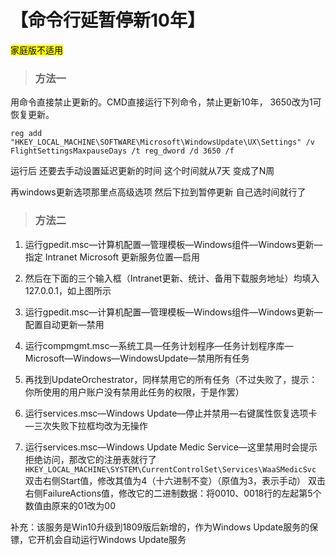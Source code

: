 # 【命令行延暂停新10年】

<mark>家庭版不适用</mark>

> ### 方法一

用命令直接禁止更新的。CMD直接运行下列命令，禁止更新10年，
3650改为1可恢复更新。

`reg add "HKEY_LOCAL_MACHINE\SOFTWARE\Microsoft\WindowsUpdate\UX\Settings" /v FlightSettingsMaxpauseDays /t reg_dword /d 3650 /f`

运行后  还要去手动设置延迟更新的时间   这个时间就从7天  变成了N周

再windows更新选项那里点高级选项  然后下拉到暂停更新  自己选时间就行了

> ### 方法二

1. 运行gpedit.msc—计算机配置—管理模板—Windows组件—Windows更新—指定 Intranet Microsoft 更新服务位置—启用

2. 然后在下面的三个输入框（Intranet更新、统计、备用下载服务地址）均填入 127.0.0.1，如上图所示

3. 运行gpedit.msc—计算机配置—管理模板—Windows组件—Windows更新—配置自动更新—禁用

4. 运行compmgmt.msc—系统工具—任务计划程序—任务计划程序库—Microsoft—Windows—WindowsUpdate—禁用所有任务

5. 再找到UpdateOrchestrator，同样禁用它的所有任务（不过失败了，提示：你所使用的用户账户没有禁用此任务的权限，于是作罢）

6. 运行services.msc—Windows Update—停止并禁用—右键属性恢复选项卡—三次失败下拉框均改为无操作

7. 运行services.msc—Windows Update Medic Service—这里禁用时会提示拒绝访问，那改它的注册表就行了
   `HKEY_LOCAL_MACHINE\SYSTEM\CurrentControlSet\Services\WaaSMedicSvc`
   双击右侧Start值，修改其值为4（十六进制不变）（原值为3，表示手动）
   双击右侧FailureActions值，修改它的二进制数据：将0010、0018行的左起第5个数值由原来的01改为00<br/>

补充：该服务是Win10升级到1809版后新增的，作为Windows Update服务的保镖，它开机会自动运行Windows Update服务